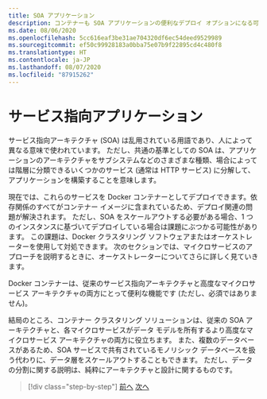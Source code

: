 ```yaml
---
title: SOA アプリケーション
description: コンテナーも SOA アプリケーションの便利なデプロイ オプションになる可能性があることを留意してください。
ms.date: 08/06/2020
ms.openlocfilehash: 5cc616eaf3be31ae704320df6ec54deed9529989
ms.sourcegitcommit: ef50c99928183a0bba75e07b9f22895cd4c480f8
ms.translationtype: HT
ms.contentlocale: ja-JP
ms.lasthandoff: 08/07/2020
ms.locfileid: "87915262"
---
```

# <a name="service-oriented-applications"></a>サービス指向アプリケーション

サービス指向アーキテクチャ (SOA) は乱用されている用語であり、人によって異なる意味で使われています。 ただし、共通の基準としての SOA は、アプリケーションのアーキテクチャをサブシステムなどのさまざまな種類、場合によっては階層に分類できるいくつかのサービス (通常は HTTP サービス) に分解して、アプリケーションを構築することを意味します。

現在では、これらのサービスを Docker コンテナーとしてデプロイできます。依存関係のすべてがコンテナー イメージに含まれているため、デプロイ関連の問題が解決されます。 ただし、SOA をスケールアウトする必要がある場合、1 つのインスタンスに基づいてデプロイしている場合は課題にぶつかる可能性があります。 この課題は、Docker クラスタリング ソフトウェアまたはオーケストレーターを使用して対処できます。 次のセクションでは、マイクロサービスのアプローチを説明するときに、オーケストレーターについてさらに詳しく見ていきます。

Docker コンテナーは、従来のサービス指向アーキテクチャと高度なマイクロサービス アーキテクチャの両方にとって便利な機能です (ただし、必須ではありません)。

結局のところ、コンテナー クラスタリング ソリューションは、従来の SOA アーキテクチャと、各マイクロサービスがデータ モデルを所有するより高度なマイクロサービス アーキテクチャの両方に役立ちます。 また、複数のデータベースがあるため、SOA サービスで共有されているモノリシック データベースを扱う代わりに、データ層をスケールアウトすることもできます。 ただし、データの分割に関する説明は、純粋にアーキテクチャと設計に関するものです。

>[!div class="step-by-step"]
>[前へ](state-and-data-in-docker-applications.md)
>[次へ](orchestrate-high-scalability-availability.md)
